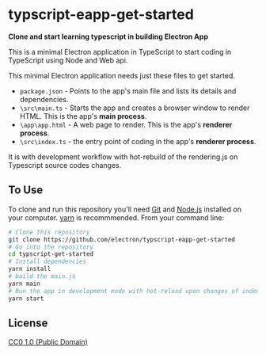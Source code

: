 # typscript-eapp-get-started

**Clone and start learning typescript in building Electron App**

This is a minimal Electron application in TypeScript to start coding in TypeScript using Node and Web api.

This minimal Electron application needs just these files to get started.  

- `package.json` - Points to the app's main file and lists its details and dependencies.
- `\src\main.ts` - Starts the app and creates a browser window to render HTML. This is the app's **main process**.
- `\app\app.html` - A web page to render. This is the app's **renderer process**.
- `\src\index.ts` - the entry point of coding in the app's **renderer process**.

It is with development workflow with hot-rebuild of the rendering.js on Typescript source codes changes.

## To Use

To clone and run this repository you'll need [Git](https://git-scm.com) and [Node.js](https://nodejs.org/en/download/) installed on your computer. [yarn](https://yarnpkg.com/en/) is recommmended. From your command line:

```bash
# Clone this repository
git clone https://github.com/electron/typscript-eapp-get-started
# Go into the repository
cd typscript-get-started
# Install dependencies
yarn install
# build the main.js
yarn main
# Run the app in development mode with hot-reload upon changes of index.ts
yarn start
```


## License

[CC0 1.0 (Public Domain)](LICENSE.md)